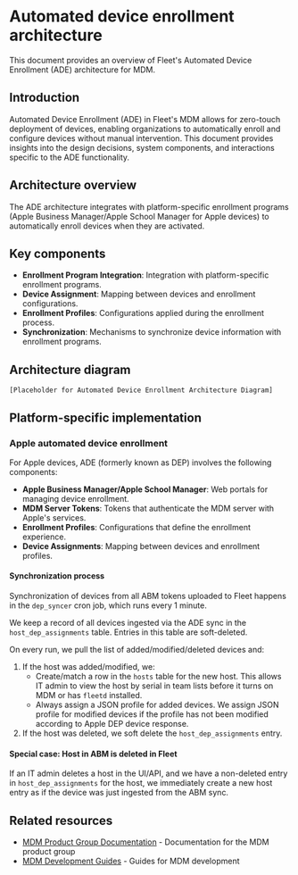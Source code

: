 # Automated device enrollment architecture

This document provides an overview of Fleet's Automated Device Enrollment (ADE) architecture for MDM.

## Introduction

Automated Device Enrollment (ADE) in Fleet's MDM allows for zero-touch deployment of devices, enabling organizations to automatically enroll and configure devices without manual intervention. This document provides insights into the design decisions, system components, and interactions specific to the ADE functionality.

## Architecture overview

The ADE architecture integrates with platform-specific enrollment programs (Apple Business Manager/Apple School Manager for Apple devices) to automatically enroll devices when they are activated.

## Key components

- **Enrollment Program Integration**: Integration with platform-specific enrollment programs.
- **Device Assignment**: Mapping between devices and enrollment configurations.
- **Enrollment Profiles**: Configurations applied during the enrollment process.
- **Synchronization**: Mechanisms to synchronize device information with enrollment programs.

## Architecture diagram

```
[Placeholder for Automated Device Enrollment Architecture Diagram]
```

## Platform-specific implementation

### Apple automated device enrollment

For Apple devices, ADE (formerly known as DEP) involves the following components:

- **Apple Business Manager/Apple School Manager**: Web portals for managing device enrollment.
- **MDM Server Tokens**: Tokens that authenticate the MDM server with Apple's services.
- **Enrollment Profiles**: Configurations that define the enrollment experience.
- **Device Assignments**: Mapping between devices and enrollment profiles.

#### Synchronization process

Synchronization of devices from all ABM tokens uploaded to Fleet happens in the `dep_syncer` cron job, which runs every 1 minute.

We keep a record of all devices ingested via the ADE sync in the `host_dep_assignments` table. Entries in this table are soft-deleted.

On every run, we pull the list of added/modified/deleted devices and:

1. If the host was added/modified, we:
   - Create/match a row in the `hosts` table for the new host. This allows IT admin to view the host by serial in team lists before it turns on MDM or has `fleetd` installed.
   - Always assign a JSON profile for added devices. We assign JSON profile for modified devices if the profile has not been modified according to Apple DEP device response.
2. If the host was deleted, we soft delete the `host_dep_assignments` entry.

#### Special case: Host in ABM is deleted in Fleet

If an IT admin deletes a host in the UI/API, and we have a non-deleted entry in `host_dep_assignments` for the host, we immediately create a new host entry as if the device was just ingested from the ABM sync.

## Related resources

- [MDM Product Group Documentation](../../product-groups/mdm/) - Documentation for the MDM product group
- [MDM Development Guides](../../guides/mdm/) - Guides for MDM development